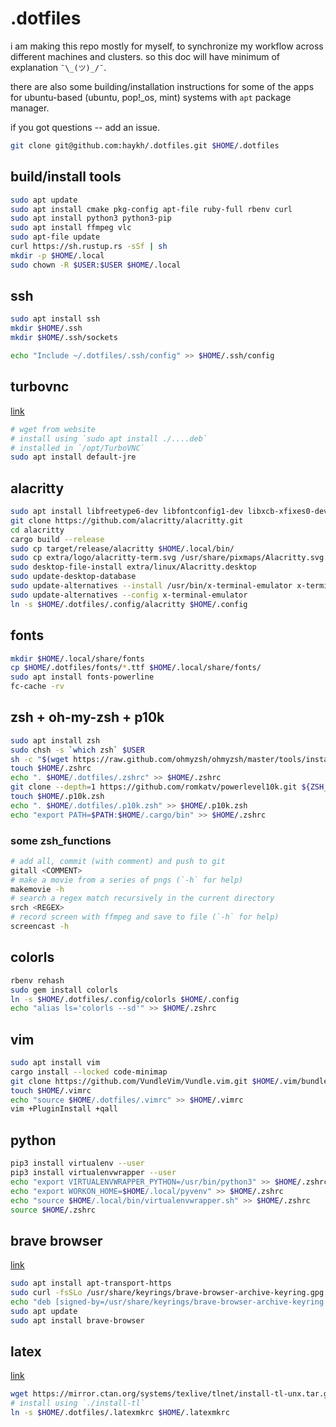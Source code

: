 # .dotfiles

i am making this repo mostly for myself, to synchronize my workflow across different machines and clusters. so this doc will have minimum of explanation `¯\_(ツ)_/¯`.

there are also some building/installation instructions for some of the apps for ubuntu-based (ubuntu, pop!_os, mint) systems with `apt` package manager.

if you got questions -- add an issue.

```sh
git clone git@github.com:haykh/.dotfiles.git $HOME/.dotfiles
```

## build/install tools
```sh
sudo apt update
sudo apt install cmake pkg-config apt-file ruby-full rbenv curl
sudo apt install python3 python3-pip
sudo apt install ffmpeg vlc
sudo apt-file update
curl https://sh.rustup.rs -sSf | sh
mkdir -p $HOME/.local
sudo chown -R $USER:$USER $HOME/.local
```

## ssh
```sh
sudo apt install ssh
mkdir $HOME/.ssh
mkdir $HOME/.ssh/sockets

echo "Include ~/.dotfiles/.ssh/config" >> $HOME/.ssh/config
```

## turbovnc
[link](https://sourceforge.net/projects/turbovnc/files/)
```sh
# wget from website
# install using `sudo apt install ./....deb`
# installed in `/opt/TurboVNC`
sudo apt install default-jre
```

## alacritty
```sh
sudo apt install libfreetype6-dev libfontconfig1-dev libxcb-xfixes0-dev libxkbcommon-dev
git clone https://github.com/alacritty/alacritty.git
cd alacritty
cargo build --release
sudo cp target/release/alacritty $HOME/.local/bin/
sudo cp extra/logo/alacritty-term.svg /usr/share/pixmaps/Alacritty.svg
sudo desktop-file-install extra/linux/Alacritty.desktop
sudo update-desktop-database
sudo update-alternatives --install /usr/bin/x-terminal-emulator x-terminal-emulator `which alacritty` 50
sudo update-alternatives --config x-terminal-emulator
ln -s $HOME/.dotfiles/.config/alacritty $HOME/.config
```

## fonts
```sh
mkdir $HOME/.local/share/fonts
cp $HOME/.dotfiles/fonts/*.ttf $HOME/.local/share/fonts/
sudo apt install fonts-powerline
fc-cache -rv
```

## zsh + oh-my-zsh + p10k
```sh
sudo apt install zsh
sudo chsh -s `which zsh` $USER
sh -c "$(wget https://raw.github.com/ohmyzsh/ohmyzsh/master/tools/install.sh -O -)"
touch $HOME/.zshrc
echo ". $HOME/.dotfiles/.zshrc" >> $HOME/.zshrc
git clone --depth=1 https://github.com/romkatv/powerlevel10k.git ${ZSH_CUSTOM:-$HOME/.oh-my-zsh/custom}/themes/powerlevel10k
touch $HOME/.p10k.zsh
echo ". $HOME/.dotfiles/.p10k.zsh" >> $HOME/.p10k.zsh
echo "export PATH=$PATH:$HOME/.cargo/bin" >> $HOME/.zshrc
```

### some zsh_functions

```sh
# add all, commit (with comment) and push to git
gitall <COMMENT>
# make a movie from a series of pngs (`-h` for help)
makemovie -h
# search a regex match recursively in the current directory
srch <REGEX>
# record screen with ffmpeg and save to file (`-h` for help)
screencast -h
```

## colorls
```sh
rbenv rehash
sudo gem install colorls
ln -s $HOME/.dotfiles/.config/colorls $HOME/.config
echo "alias ls='colorls --sd'" >> $HOME/.zshrc
```

## vim
```sh
sudo apt install vim
cargo install --locked code-minimap
git clone https://github.com/VundleVim/Vundle.vim.git $HOME/.vim/bundle/Vundle.vim
touch $HOME/.vimrc
echo "source $HOME/.dotfiles/.vimrc" >> $HOME/.vimrc
vim +PluginInstall +qall
```

## python
```sh
pip3 install virtualenv --user
pip3 install virtualenvwrapper --user
echo "export VIRTUALENVWRAPPER_PYTHON=/usr/bin/python3" >> $HOME/.zshrc
echo "export WORKON_HOME=$HOME/.local/pyvenv" >> $HOME/.zshrc
echo "source $HOME/.local/bin/virtualenvwrapper.sh" >> $HOME/.zshrc
source $HOME/.zshrc
```

## brave browser
[link](https://brave.com/linux/#linux)
```sh
sudo apt install apt-transport-https
sudo curl -fsSLo /usr/share/keyrings/brave-browser-archive-keyring.gpg https://brave-browser-apt-release.s3.brave.com/brave-browser-archive-keyring.gpg
echo "deb [signed-by=/usr/share/keyrings/brave-browser-archive-keyring.gpg arch=amd64] https://brave-browser-apt-release.s3.brave.com/ stable main"|sudo tee /etc/apt/sources.list.d/brave-browser-release.list
sudo apt update
sudo apt install brave-browser
```

## latex
[link](https://www.tug.org/texlive/acquire-netinstall.html)
```sh
wget https://mirror.ctan.org/systems/texlive/tlnet/install-tl-unx.tar.gz
# install using `./install-tl`
ln -s $HOME/.dotfiles/.latexmkrc $HOME/.latexmkrc
```

